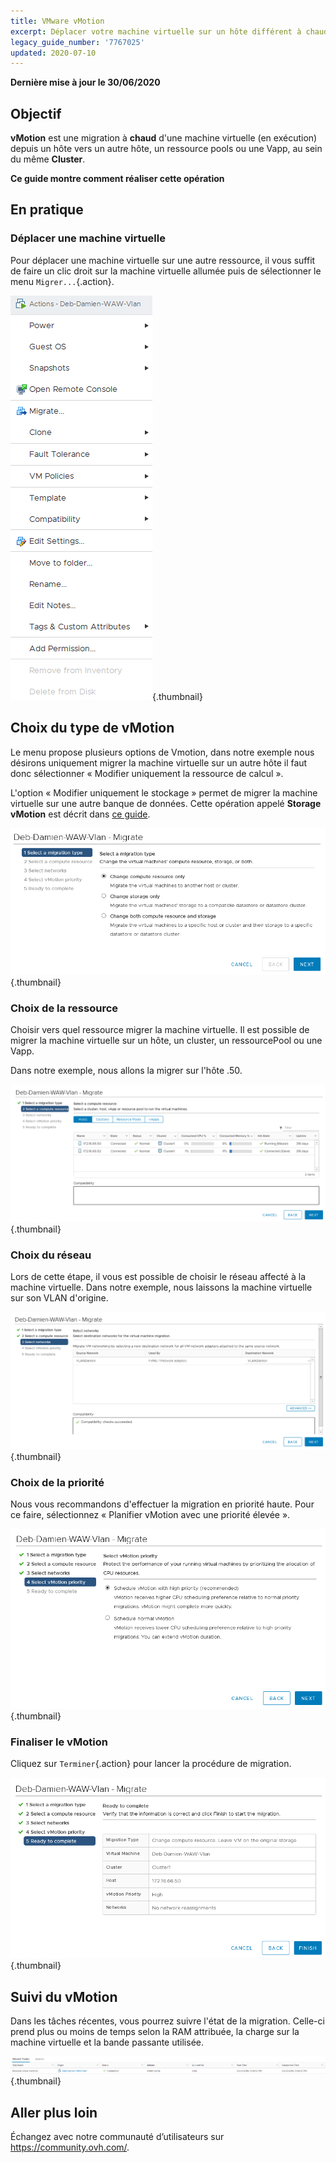 ```yaml
---
title: VMware vMotion
excerpt: Déplacer votre machine virtuelle sur un hôte différent à chaud
legacy_guide_number: '7767025'
updated: 2020-07-10
---
```


**Dernière mise à jour le 30/06/2020**

## Objectif

**vMotion** est une migration à **chaud** d'une machine virtuelle (en exécution) depuis un hôte vers un autre hôte, un ressource pools ou une Vapp, au sein du même **Cluster**.

**Ce guide montre comment réaliser cette opération**

## En pratique

### Déplacer une machine virtuelle

Pour déplacer une machine virtuelle sur une autre ressource, il vous suffit de faire un clic droit sur la machine virtuelle allumée puis de sélectionner le menu `Migrer...`{.action}.

![déplacer machine virtuelle](images/Vmotion1.png){.thumbnail}

## Choix du type de vMotion

Le menu propose plusieurs options de Vmotion, dans notre exemple nous désirons uniquement migrer la machine virtuelle sur un autre hôte il faut donc sélectionner « Modifier uniquement la ressource de calcul ».

L'option « Modifier uniquement le stockage » permet de migrer la machine virtuelle sur une autre banque de données. Cette opération appelé **Storage vMotion** est décrit dans [ce guide](/pages/hosted_private_cloud/hosted_private_cloud_powered_by_vmware/vmware_storage_vmotion).

![choix du type de vMotion](images/Vmotion2.png){.thumbnail}

### Choix de la ressource

Choisir vers quel ressource migrer la machine virtuelle. Il est possible de migrer la machine virtuelle sur un hôte, un cluster, un ressourcePool ou une Vapp.

Dans notre exemple, nous allons la migrer sur l'hôte .50.

![choix de la ressource](images/Vmotion3.png){.thumbnail}

### Choix du réseau

Lors de cette étape, il vous est possible de choisir le réseau affecté à la machine virtuelle. Dans notre exemple, nous laissons la machine virtuelle sur son VLAN d'origine.

![choix du réseau](images/Vmotion4.png){.thumbnail}

### Choix de la priorité

Nous vous recommandons d'effectuer la migration en priorité haute. Pour ce faire, sélectionnez « Planifier vMotion avec une priorité élevée ».

![choix de la priorité](images/Vmotion5.png){.thumbnail}

### Finaliser le vMotion

Cliquez sur `Terminer`{.action} pour lancer la procédure de migration.

![finaliser vMotion](images/Vmotion6.png){.thumbnail}

## Suivi du vMotion

Dans les tâches récentes, vous pourrez suivre l'état de la migration. Celle-ci prend plus ou moins de temps selon la RAM attribuée, la charge sur la machine virtuelle et la bande passante utilisée.

![suivi du vMotion](images/Vmotion7.png){.thumbnail}

## Aller plus loin

Échangez avec notre communauté d’utilisateurs sur <https://community.ovh.com/>.
